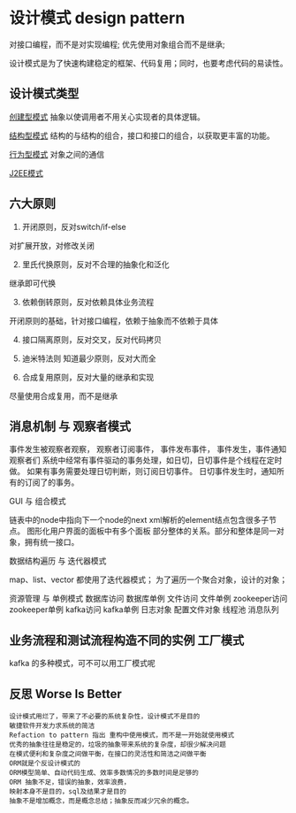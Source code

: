# 设计模式 design pattern
对接口编程，而不是对实现编程;
优先使用对象组合而不是继承;

设计模式是为了快速构建稳定的框架、代码复用；同时，也要考虑代码的易读性。

## 设计模式类型
[创建型模式](creator.md)
抽象以使调用者不用关心实现者的具体逻辑。

[结构型模式](composition.md)
结构的与结构的组合，接口和接口的组合，以获取更丰富的功能。

[行为型模式](handle.md) 
对象之间的通信

[J2EE模式](J2EE.md)


## 六大原则
1. 开闭原则，反对switch/if-else

对扩展开放，对修改关闭

2. 里氏代换原则，反对不合理的抽象化和泛化

继承即可代换

3. 依赖倒转原则，反对依赖具体业务流程

开闭原则的基础，针对接口编程，依赖于抽象而不依赖于具体

4. 接口隔离原则，反对交叉，反对代码拷贝

5. 迪米特法则 知道最少原则，反对大而全

6. 合成复用原则，反对大量的继承和实现

尽量使用合成复用，而不是继承


## 消息机制 与 观察者模式
事件发生被观察者观察，
观察者订阅事件，
事件发布事件，
事件发生，事件通知观察者们
系统中经常有事件驱动的事务处理，如日切，日切事件是个线程在定时做。
如果有事务需要处理日切判断，则订阅日切事件。
日切事件发生时，通知所有的订阅了的事务。

GUI 与 组合模式

链表中的node中指向下一个node的next
xml解析的element结点包含很多子节点。
图形化用户界面的面板中有多个面板
部分整体的关系。部分和整体是同一对象，拥有统一接口。

数据结构遍历 与 迭代器模式

map、list、vector 都使用了迭代器模式；
为了遍历一个聚合对象，设计的对象；

资源管理 与 单例模式
数据库访问 数据库单例
文件访问 文件单例
zookeeper访问 zookeeper单例
kafka访问 kafka单例
日志对象
配置文件对象
线程池
消息队列

## 业务流程和测试流程构造不同的实例 工厂模式
kafka 的多种模式，可不可以用工厂模式呢

## 反思 Worse Is Better
```
设计模式用烂了，带来了不必要的系统复杂性，设计模式不是目的
敏捷软件开发力求系统的简洁
Refaction to pattern 指出 重构中使用模式，而不是一开始就使用模式
优秀的抽象往往是稳定的，垃圾的抽象带来系统的复杂度，却很少解决问题
在模式便利和复杂度之间做平衡，在接口的灵活性和简洁之间做平衡
ORM就是个反设计模式的
ORM模型简单、自动代码生成、效率多数情况的多数时间是足够的
ORM 抽象不足，错误的抽象，效率浪费，
映射本身不是目的，sql及结果才是目的
抽象不是增加概念，而是概念总结；抽象反而减少冗余的概念。
```



